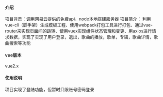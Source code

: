 #### 介绍
项目背景：调用网易云提供的免费api，node本地搭建服务器
项目简介： 利用vue-cli（脚手架）生成模板工程、使用webpack打包工具进行打包、通过vue-router来实现页面间的跳转、使用vuex实现组件状态管理和变更、用axios进行请求数据，实现了实现了用户登录，退出，歌曲的播放，歌单，专辑，歌曲详情，歌曲搜索等功能

#### vue版本
vue2.x

#### 使用说明
项目实现了登陆功能，但暂时只限账号密码登录